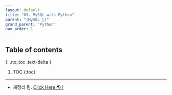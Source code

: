 ```yaml
---
layout: default
title: "03. MySQL with Python"
parent: "(MySQL 💾)"
grand_parent: "Python"
nav_order: 1
---
```


## Table of contents
{: .no_toc .text-delta }

1. TOC
{:toc}

---

* 재정리 됨. [Click Here 🌎 !](https://taehyungs-programming-blog.github.io/blog/docs/python/(django)/12.django.basic_use.mysql.db/)
